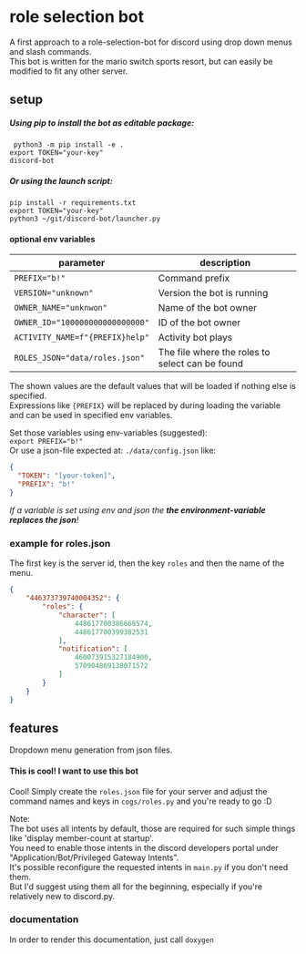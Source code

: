 # role selection bot
A first approach to a role-selection-bot for discord using drop down menus and slash commands.  
This bot is written for the mario switch sports resort, but can easily be modified to fit any other server.  

## setup
##### Using pip to install the bot as editable package:  
` python3 -m pip install -e .`  
`export TOKEN="your-key"`  
`discord-bot`  
##### Or using the launch script:  
`pip install -r requirements.txt`  
`export TOKEN="your-key"`   
`python3 ~/git/discord-bot/launcher.py`  

#### optional env variables
| parameter |  description |
| ------ |  ------ |
| `PREFIX="b!"`  | Command prefix |
| `VERSION="unknown"` | Version the bot is running |
| `OWNER_NAME="unknwon"` | Name of the bot owner |
| `OWNER_ID="100000000000000000"` | ID of the bot owner |
| `ACTIVITY_NAME=f"{PREFIX}help"`| Activity bot plays |  
|`ROLES_JSON="data/roles.json"` | The file where the roles to select can be found |

The shown values are the default values that will be loaded if nothing else is specified.  
Expressions like `{PREFIX}` will be replaced by during loading the variable and can be used in specified env variables.

Set those variables using env-variables (suggested):  
`export PREFIX="b!"`  
Or use a json-file expected at: `./data/config.json` like:  
```json
{
  "TOKEN": "[your-token]",
  "PREFIX": "b!"
}
```

_If a variable is set using env and json the **the environment-variable replaces the json**!_

### example for roles.json
The first key is the server id, then the key `roles` and then the name of the menu.  
```json
{
    "446373739740004352": {
        "roles": {
            "character": [
                448617700386668574,
                448617700399382531
            ],
            "notification": [
                460073915327184900,
                570904869138071572
            ]
        }
    }
}
```

## features
Dropdown menu generation from json files.  

#### This is cool! I want to use this bot
Cool! Simply create the `roles.json` file for your server and adjust the command names and keys in `cogs/roles.py` and you're ready to go :D

Note:  
The bot uses all intents by default, those are required for such simple things like 'display member-count at startup'.  
You need to enable those intents in the discord developers portal under "Application/Bot/Privileged Gateway Intents".  
It's possible reconfigure the requested intents in `main.py` if you don't need them.  
But I'd suggest using them all for the beginning, especially if you're relatively new to discord.py.

### documentation
In order to render this documentation, just call `doxygen`

